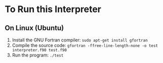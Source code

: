 # To Run this Interpreter

## On Linux (Ubuntu)

1. Install the GNU Fortran compiler: `sudo apt-get install gfortran`
1. Compile the source code: `gfortran -ffree-line-length-none -o test interpreter.f90 test.f90`
1. Run the program: `./test`